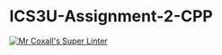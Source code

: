 # ICS3U-Assignment-2-CPP

[![Mr Coxall's Super Linter](https://github.com/joannesanthosh/ICS3U-Assignment-2-CPP/workflows/Mr%20Coxall's%20Super%20Linter/badge.svg)](https://github.com/joannesanthosh/ICS3U-Assignment-2-CPP/actions/)
